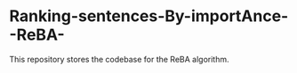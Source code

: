 # Ranking-sentences-By-importAnce--ReBA-
This repository stores the codebase for the ReBA algorithm. 
